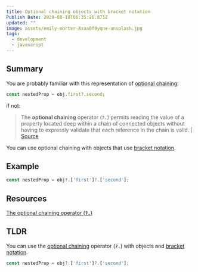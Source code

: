 ```yaml
---
title: Optional chaining objects with bracket notation
Publish Date: 2020-08-10T06:35:26.871Z
updated: ""
image: assets/emily-morter-8xaa0f9yqne-unsplash.jpg
tags:
  - development
  - javascript
---
```

## Summary

You are probably familiar with this representation of [optional chaining](https://developer.mozilla.org/en-US/docs/Web/JavaScript/Reference/Operators/Optional_chaining):

```javascript
const nestedProp = obj.first?.second;
```

if not: 

> The **optional chaining** operator (**`?.`**) permits reading the value of a property located deep within a chain of connected objects without having to expressly validate that each reference in the chain is valid. | [Source](https://developer.mozilla.org/en-US/docs/Web/JavaScript/Reference/Operators/Optional_chaining)

You can use optional chaining with objects that use [bracket notation](https://developer.mozilla.org/en-US/docs/Web/JavaScript/Reference/Operators/Property_accessors).

## Example

```jsx
const nestedProp = obj?.['first']?.['second'];
```

## Resources

[The optional chaining operator (**`?.`**)](https://developer.mozilla.org/en-US/docs/Web/JavaScript/Reference/Operators/Optional_chaining)

## TLDR

You can use the [optional chaining](https://developer.mozilla.org/en-US/docs/Web/JavaScript/Reference/Operators/Optional_chaining) operator (**`?.`**) with objects and [bracket notation](https://developer.mozilla.org/en-US/docs/Web/JavaScript/Reference/Operators/Property_accessors).

```jsx
const nestedProp = obj?.['first']?.['second'];
```